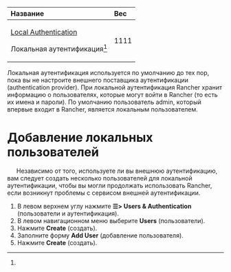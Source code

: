 ﻿


|**Название**|**Вес**|
| :- | :- |
|<p>[Local Authentication](https://github.com/rancher/docs/blob/master/content/rancher/v2.6/en/admin-settings/authentication/local/_index.md) </p><p>Локальная аутентификация[^1]</p>|1111|

Локальная аутентификация используется по умолчанию до тех пор, пока вы не настроите внешнего поставщика аутентификации (authentication provider). При локальной аутентификация Rancher хранит информацию о пользователях, которые могут войти в Rancher (то есть их имена и пароли). По умолчанию пользователь admin, который впервые входит в Rancher, является локальным пользователем.
# Добавление локальных пользователей
`	`Независимо от того, используете ли вы внешнюю аутентификацию, вам следует создать несколько пользователей для локальной аутентификации, чтобы вы могли продолжать использовать Rancher, если возникнут проблемы с сервисом внешней аутентификации.

1. В левом верхнем углу нажмите **☰> Users & Authentication** (пользователи и аутентификация). 
1. В левом навигационном меню выберите **Users** (пользователи).
1. Нажмите **Create** (создать).
1. Заполните форму **Add User** (добавление пользователя).
1. Нажмите **Create** (создать).



[^1]: 